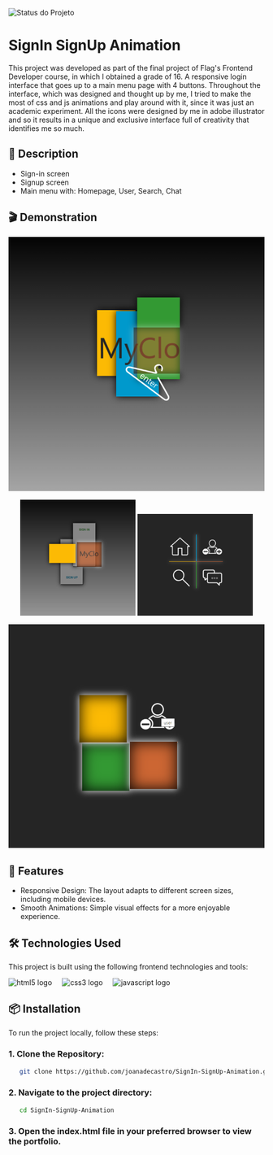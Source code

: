 ﻿ ![Status do Projeto](https://img.shields.io/badge/status-concluido%20-midigreen)


# SignIn SignUp Animation

This project was developed as part of the final project of Flag's Frontend Developer course, in which I obtained a grade of 16. A responsive login interface that goes up to a main menu page with 4 buttons. Throughout the interface, which was designed and thought up by me, I tried to make the most of css and js animations and play around with it, since it was just an academic experiment. All the icons were designed by me in adobe illustrator and so it results in a unique and exclusive interface full of creativity that identifies me so much.


## 📄 Description 
- Sign-in screen
- Signup screen
- Main menu with: Homepage, User, Search, Chat


## 🎬 Demonstration

<p align="center">
  <img src="https://github.com/joanadecastro/SignIn-SignUp-Animation/blob/main/img/firstProject_myclo.png" alt="Imagem 1" >
</p>

<p align="center">
    <img src="https://github.com/joanadecastro/SignIn-SignUp-Animation/blob/main/img/firstProject_myclo_2.png" alt="Imagem 2" width="45%">
  <img src="https://github.com/joanadecastro/SignIn-SignUp-Animation/blob/main/img/firstProject_myclo_5.png" alt="Imagem 1" width="45%">
</p>



<p align="center">
<img src="https://github.com/joanadecastro/SignIn-SignUp-Animation/blob/main/img/firstProject_myclo_8.png" alt="Imagem 2">
</p>



## 🚀 Features

- Responsive Design: The layout adapts to different screen sizes, including mobile devices.
- Smooth Animations: Simple visual effects for a more enjoyable experience.

## 🛠️ Technologies Used

This project is built using the following frontend technologies and tools:

<div align="left">
  <img src="https://cdn.jsdelivr.net/gh/devicons/devicon/icons/html5/html5-original.svg" height="60" alt="html5 logo"  />
  <img width="12" />
  <img src="https://cdn.jsdelivr.net/gh/devicons/devicon/icons/css3/css3-original.svg" height="60" alt="css3 logo"  />
  <img width="12" />
  <img src="https://cdn.jsdelivr.net/gh/devicons/devicon/icons/javascript/javascript-original.svg" height="60" alt="javascript logo"  />
  <img width="12" />

</div>


## 📦 Installation

To run the project locally, follow these steps:

### 1. Clone the Repository:
```bash
   git clone https://github.com/joanadecastro/SignIn-SignUp-Animation.git
```

### 2. Navigate to the project directory:
```bash
   cd SignIn-SignUp-Animation
```

### 3. Open the index.html file in your preferred browser to view the portfolio.

